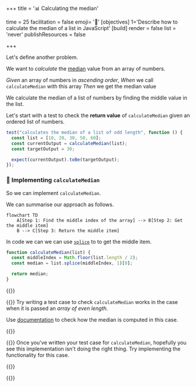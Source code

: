 +++
title = '📊 Calculating the median'

time = 25
facilitation = false
emoji= '🧩'
[objectives]
1='Describe how to calculate the median of a list in JavaScript' 
[build]
  render = false
  list = 'never'
  publishResources = false

+++

Let's define another problem.

We want to _calculate_ the [median](https://www.bbc.co.uk/bitesize/guides/zwhgk2p/revision/2) value from an array of numbers.

_Given_ an array of numbers in _ascending order_,
_When_ we call `calculateMedian` with this array
_Then_ we get the median value

We calculate the median of a list of numbers by finding the middle value in the list.

Let's start with a test to check the **return value** of `calculateMedian` given an ordered list of numbers.

```js
test("calculates the median of a list of odd length", function () {
  const list = [10, 20, 30, 50, 60];
  const currentOutput = calculateMedian(list);
  const targetOutput = 30;

  expect(currentOutput).toBe(targetOutput);
});
```

### 🔨 Implementing `calculateMedian`

So we can implement `calculateMedian`.

We can summarise our approach as follows.

```mermaid
flowchart TD
    A[Step 1: Find the middle index of the array] --> B[Step 2: Get the middle item]
    B --> C[Step 3: Return the middle item]
```

In code we can we can use [`splice`](https://developer.mozilla.org/en-US/docs/Web/JavaScript/Reference/Global_Objects/Array/splice) to to get the middle item.

```js
function calculateMedian(list) {
  const middleIndex = Math.floor(list.length / 2);
  const median = list.splice(middleIndex, 1)[0];

  return median;
}
```

{{<tabs name="">}}

{{<tab name="🧪 Test it">}}
Try writing a test case to check `calculateMedian` works in the case when it is passed an _array of even length_.

Use [documentation](https://www.bbc.co.uk/bitesize/guides/zwhgk2p/revision/2) to check how the median is computed in this case.

{{</tab>}}

{{<tab name="🔧 Implement">}}
Once you've written your test case for `calculateMedian`, hopefully you see this implementation isn't doing the right thing. Try implementing the functionality for this case.

{{</tab>}}

{{</tabs>}}
